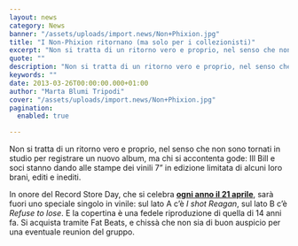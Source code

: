 ```yaml
---
layout: news
category: News
banner: "/assets/uploads/import.news/Non+Phixion.jpg"
title: "I Non-Phixion ritornano (ma solo per i collezionisti)"
excerpt: "Non si tratta di un ritorno vero e proprio, nel senso che non sono tornati in studio per registrare un nuovo album, ma chi si accontenta gode: Ill Bill e soci stanno dando alle stampe dei vinili 7” in edizione limitata di alcuni loro brani, editi e inediti. In onore del Record Store Day, che [&hellip"
quote: ""
description: "Non si tratta di un ritorno vero e proprio, nel senso che non sono tornati in studio per registrare un nuovo album, ma chi si accontenta gode: Ill Bill e soci stanno dando alle stampe dei vinili 7” in edizione limitata di alcuni loro brani, editi e inediti. In onore del Record Store Day, che [&hellip"
keywords: ""
date: 2013-03-26T00:00:00.000+01:00
author: "Marta Blumi Tripodi"
cover: "/assets/uploads/import.news/Non+Phixion.jpg"
pagination:
  enabled: true

---
```


Non si tratta di un ritorno vero e proprio, nel senso che non sono tornati in studio per registrare un nuovo album, ma chi si accontenta gode: Ill Bill e soci stanno dando alle stampe dei vinili 7” in edizione limitata di alcuni loro brani, editi e inediti.

In onore del Record Store Day, che si celebra [**ogni anno il 21 aprile**](https://hotmc.com/record-store-day-tutte-le-iniziative/ "http://hotmc.com/record-store-day-tutte-le-iniziative/"), sarà fuori uno speciale singolo in vinile: sul lato A c’è _I shot Reagan_, sul lato B c’è _Refuse to lose_. E la copertina è una fedele riproduzione di quella di 14 anni fa. Si acquista tramite Fat Beats, e chissà che non sia di buon auspicio per una eventuale reunion del gruppo.